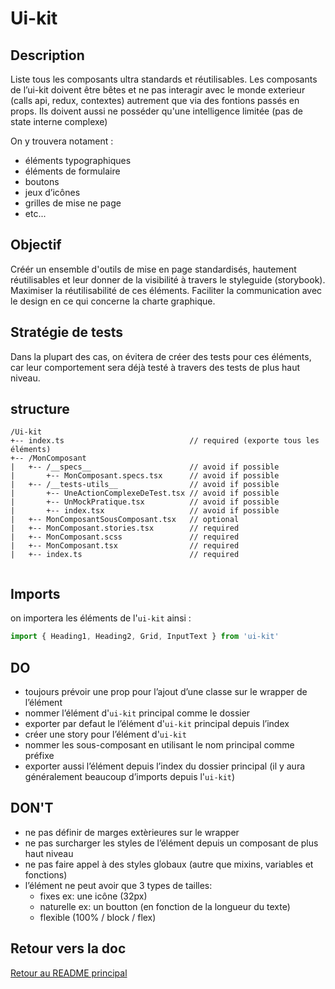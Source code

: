 # Ui-kit

## Description

Liste tous les composants ultra standards et réutilisables. 
Les composants de l’ui-kit doivent être bêtes et ne pas interagir avec le monde exterieur (calls api, redux, contextes) autrement que via des fontions passés en props. Ils doivent aussi ne posséder qu'une intelligence limitée (pas de state interne complexe)

On y trouvera notament : 

- éléments typographiques
- éléments de formulaire
- boutons
- jeux d’icônes
- grilles de mise ne page 
- etc... 

## Objectif

Créér un ensemble d'outils de mise en page standardisés, hautement réutilisables et leur donner de la visibilité à travers le styleguide (storybook).
Maximiser la réutilisabilité de ces éléments.
Faciliter la communication avec le design en ce qui concerne la charte graphique.

## Stratégie de tests

Dans la plupart des cas, on évitera de créer des tests pour ces éléments, car leur comportement sera déjà testé à travers des tests de plus haut niveau. 

## structure 

```
/Ui-kit
+-- index.ts                            // required (exporte tous les éléments)
+-- /MonComposant
|   +-- /__specs__                      // avoid if possible
|       +-- MonComposant.specs.tsx      // avoid if possible
|   +-- /__tests-utils__                // avoid if possible
|       +-- UneActionComplexeDeTest.tsx // avoid if possible
|       +-- UnMockPratique.tsx          // avoid if possible
|       +-- index.tsx                   // avoid if possible
|   +-- MonComposantSousComposant.tsx   // optional
|   +-- MonComposant.stories.tsx        // required
|   +-- MonComposant.scss               // required
|   +-- MonComposant.tsx                // required
|   +-- index.ts                        // required
  
```

## Imports 

on importera les éléments de l'`ui-kit` ainsi : 

```js
import { Heading1, Heading2, Grid, InputText } from 'ui-kit'
```

## DO

- toujours prévoir une prop pour l’ajout d’une classe sur le wrapper de l’élément
- nommer l’élément d'`ui-kit` principal comme le dossier
- exporter par defaut le l’élément d'`ui-kit` principal depuis l’index
- créer une story pour l’élément d'`ui-kit`
- nommer les sous-composant en utilisant le nom principal comme préfixe
- exporter aussi l’élément depuis l’index du dossier principal (il y aura généralement beaucoup d’imports depuis l'`ui-kit`)


## DON'T

- ne pas définir de marges extèrieures sur le wrapper
- ne pas surcharger les styles de l’élément depuis un composant de plus haut niveau
- ne pas faire appel à des styles globaux (autre que mixins, variables et fonctions)
- l’élément ne peut avoir que 3 types de tailles: 
    - fixes ex: une icône (32px)
    - naturelle ex: un boutton (en fonction de la longueur du texte)
    - flexible (100% / block / flex)

## Retour vers la doc

[Retour au README principal](../README.md)